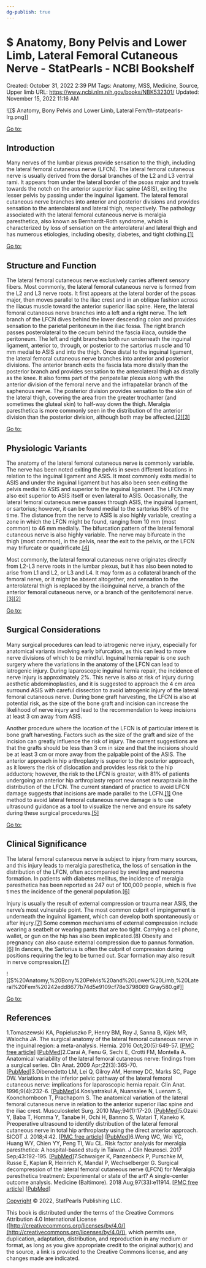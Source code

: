 ```yaml
---
dg-publish: true
---
```


# $ Anatomy, Bony Pelvis and Lower Limb, Lateral Femoral Cutaneous Nerve - StatPearls - NCBI Bookshelf

Created: October 31, 2022 2:39 PM
Tags: Anatomy, MSS, Medicine, Source, Upper limb
URL: https://www.ncbi.nlm.nih.gov/books/NBK532301/
Updated: November 15, 2022 11:16 AM

![[$ Anatomy, Bony Pelvis and Lower Limb, Lateral Fem/th-statpearls-lrg.png]]

[Go to:](https://www.ncbi.nlm.nih.gov/books/NBK532301/#)

## Introduction

Many nerves of the lumbar plexus provide sensation to the thigh, including the lateral femoral cutaneous nerve (LFCN). The lateral femoral cutaneous nerve is usually derived from the dorsal branches of the L2 and L3 ventral rami. It appears from under the lateral border of the psoas major and travels towards the notch on the anterior superior iliac spine (ASIS), exiting the lesser pelvis by passing under the inguinal ligament. The lateral femoral cutaneous nerve branches into anterior and posterior divisions and provides sensation to the anterolateral and lateral thigh, respectively. The pathology associated with the lateral femoral cutaneous nerve is meralgia paresthetica, also known as Bernhardt-Roth syndrome, which is characterized by loss of sensation on the anterolateral and lateral thigh and has numerous etiologies, including obesity, diabetes, and tight clothing.[[1]](https://www.ncbi.nlm.nih.gov/books/NBK532301/#)

[Go to:](https://www.ncbi.nlm.nih.gov/books/NBK532301/#)

## Structure and Function

The lateral femoral cutaneous nerve exclusively carries afferent sensory fibers. Most commonly, the lateral femoral cutaneous nerve is formed from the L2 and L3 nerve roots. It first appears at the lateral border of the psoas major, then moves parallel to the iliac crest and in an oblique fashion across the iliacus muscle toward the anterior superior iliac spine. Here, the lateral femoral cutaneous nerve branches into a left and a right nerve. The left branch of the LFCN dives behind the lower descending colon and provides sensation to the parietal peritoneum in the iliac fossa. The right branch passes posterolateral to the cecum behind the fascia iliaca, outside the peritoneum. The left and right branches both run underneath the inguinal ligament, anterior to, through, or posterior to the sartorius muscle and 10 mm medial to ASIS and into the thigh. Once distal to the inguinal ligament, the lateral femoral cutaneous nerve branches into anterior and posterior divisions. The anterior branch exits the fascia lata more distally than the posterior branch and provides sensation to the anterolateral thigh as distally as the knee. It also forms part of the peripatellar plexus along with the anterior division of the femoral nerve and the infrapatellar branch of the saphenous nerve. The posterior division provides sensation to the skin of the lateral thigh, covering the area from the greater trochanter (and sometimes the gluteal skin) to half-way down the thigh. Meralgia paresthetica is more commonly seen in the distribution of the anterior division than the posterior division, although both may be affected.[[2][3]](https://www.ncbi.nlm.nih.gov/books/NBK532301/#)

[Go to:](https://www.ncbi.nlm.nih.gov/books/NBK532301/#)

## Physiologic Variants

The anatomy of the lateral femoral cutaneous nerve is commonly variable. The nerve has been noted exiting the pelvis in seven different locations in relation to the inguinal ligament and ASIS. It most commonly exits medial to ASIS and under the inguinal ligament but has also been seen exiting the pelvis medial to ASIS and superior to the inguinal ligament. The LFCN may also exit superior to ASIS itself or even lateral to ASIS. Occasionally, the lateral femoral cutaneous nerve passes through ASIS, the inguinal ligament, or sartorius; however, it can be found medial to the sartorius 86% of the time. The distance from the nerve to ASIS is also highly variable, creating a zone in which the LFCN might be found, ranging from 10 mm (most common) to 46 mm medially. The bifurcation pattern of the lateral femoral cutaneous nerve is also highly variable. The nerve may bifurcate in the thigh (most common), in the pelvis, near the exit to the pelvis, or the LFCN may trifurcate or quadrificate.[[4]](https://www.ncbi.nlm.nih.gov/books/NBK532301/#)

Most commonly, the lateral femoral cutaneous nerve originates directly from L2-L3 nerve roots in the lumbar plexus, but it has also been noted to arise from L1 and L2, or L3 and L4. It may form as a collateral branch of the femoral nerve, or it might be absent altogether, and sensation to the anterolateral thigh is replaced by the ilioinguinal nerve, a branch of the anterior femoral cutaneous nerve, or a branch of the genitofemoral nerve.[[3][2]](https://www.ncbi.nlm.nih.gov/books/NBK532301/#)

[Go to:](https://www.ncbi.nlm.nih.gov/books/NBK532301/#)

## Surgical Considerations

Many surgical procedures can lead to iatrogenic nerve injury, especially for anatomical variants involving early bifurcation, as this can lead to more nerve divisions of which to be mindful. Inguinal hernia repair is one such surgery where the variations in the anatomy of the LFCN can lead to iatrogenic injury. During laparoscopic inguinal hernia repair, the incidence of nerve injury is approximately 2%. This nerve is also at risk of injury during aesthetic abdominoplasties, and it is suggested to approach the 4 cm area surround ASIS with careful dissection to avoid iatrogenic injury of the lateral femoral cutaneous nerve. During bone graft harvesting, the LFCN is also at potential risk, as the size of the bone graft and incision can increase the likelihood of nerve injury and lead to the recommendation to keep incisions at least 3 cm away from ASIS.

Another procedure where the location of the LFCN is of particular interest is bone graft harvesting. Factors such as the size of the graft and size of the incision can greatly influence the risk of injury. The current suggestions are that the grafts should be less than 3 cm in size and that the incisions should be at least 3 cm or more away from the palpable point of the ASIS. The anterior approach in hip arthroplasty is superior to the posterior approach, as it lowers the risk of dislocation and provides less risk to the hip adductors; however, the risk to the LFCN is greater, with 81% of patients undergoing an anterior hip arthroplasty report new onset neurapraxia in the distribution of the LFCN. The current standard of practice to avoid LFCN damage suggests that incisions are made parallel to the LCFN.[[1]](https://www.ncbi.nlm.nih.gov/books/NBK532301/#) One method to avoid lateral femoral cutaneous nerve damage is to use ultrasound guidance as a tool to visualize the nerve and ensure its safety during these surgical procedures.[[5]](https://www.ncbi.nlm.nih.gov/books/NBK532301/#)

[Go to:](https://www.ncbi.nlm.nih.gov/books/NBK532301/#)

## Clinical Significance

The lateral femoral cutaneous nerve is subject to injury from many sources, and this injury leads to meralgia paresthetica, the loss of sensation in the distribution of the LFCN, often accompanied by swelling and neuroma formation. In patients with diabetes mellitus, the incidence of meralgia paresthetica has been reported as 247 out of 100,000 people, which is five times the incidence of the general population.[[6]](https://www.ncbi.nlm.nih.gov/books/NBK532301/#)

Injury is usually the result of external compression or trauma near ASIS, the nerve’s most vulnerable point. The most common culprit of impingement is underneath the inguinal ligament, which can develop both spontaneously or after injury.[[7]](https://www.ncbi.nlm.nih.gov/books/NBK532301/#) Some common mechanisms of external compression include wearing a seatbelt or wearing pants that are too tight. Carrying a cell phone, wallet, or gun on the hip has also been implicated.(8) Obesity and pregnancy can also cause external compression due to pannus formation.[[6]](https://www.ncbi.nlm.nih.gov/books/NBK532301/#) In dancers, the Sartorius is often the culprit of compression during positions requiring the leg to be turned out. Scar formation may also result in nerve compression.[[7]](https://www.ncbi.nlm.nih.gov/books/NBK532301/#)

![[$%20Anatomy,%20Bony%20Pelvis%20and%20Lower%20Limb,%20Lateral%20Fem%20242edd8677b74d5e9109cf78e3798069 Gray580.gif]]

[Go to:](https://www.ncbi.nlm.nih.gov/books/NBK532301/#)

## References

1.Tomaszewski KA, Popieluszko P, Henry BM, Roy J, Sanna B, Kijek MR, Walocha JA. The surgical anatomy of the lateral femoral cutaneous nerve in the inguinal region: a meta-analysis. Hernia. 2016 Oct;20(5):649-57. [[PMC free article](https://www.ncbi.nlm.nih.gov/pmc/articles/PMC5023748/)] [[PubMed](https://www.ncbi.nlm.nih.gov/pubmed/27115766)]2.Carai A, Fenu G, Sechi E, Crotti FM, Montella A. Anatomical variability of the lateral femoral cutaneous nerve: findings from a surgical series. Clin Anat. 2009 Apr;22(3):365-70. [[PubMed](https://www.ncbi.nlm.nih.gov/pubmed/19173255)]3.Dibenedetto LM, Lei Q, Gilroy AM, Hermey DC, Marks SC, Page DW. Variations in the inferior pelvic pathway of the lateral femoral cutaneous nerve: implications for laparoscopic hernia repair. Clin Anat. 1996;9(4):232-6. [[PubMed](https://www.ncbi.nlm.nih.gov/pubmed/8793216)]4.Kosiyatrakul A, Nuansalee N, Luenam S, Koonchornboon T, Prachaporn S. The anatomical variation of the lateral femoral cutaneous nerve in relation to the anterior superior iliac spine and the iliac crest. Musculoskelet Surg. 2010 May;94(1):17-20. [[PubMed](https://www.ncbi.nlm.nih.gov/pubmed/20135245)]5.Ozaki Y, Baba T, Homma Y, Tanabe H, Ochi H, Bannno S, Watari T, Kaneko K. Preoperative ultrasound to identify distribution of the lateral femoral cutaneous nerve in total hip arthroplasty using the direct anterior approach. SICOT J. 2018;4:42. [[PMC free article](https://www.ncbi.nlm.nih.gov/pmc/articles/PMC6140356/)] [[PubMed](https://www.ncbi.nlm.nih.gov/pubmed/30222102)]6.Weng WC, Wei YC, Huang WY, Chien YY, Peng TI, Wu CL. Risk factor analysis for meralgia paresthetica: A hospital-based study in Taiwan. J Clin Neurosci. 2017 Sep;43:192-195. [[PubMed](https://www.ncbi.nlm.nih.gov/pubmed/28511974)]7.Schwaiger K, Panzenbeck P, Purschke M, Russe E, Kaplan R, Heinrich K, Mandal P, Wechselberger G. Surgical decompression of the lateral femoral cutaneous nerve (LFCN) for Meralgia paresthetica treatment: Experimental or state of the art? A single-center outcome analysis. Medicine (Baltimore). 2018 Aug;97(33):e11914. [[PMC free article](https://www.ncbi.nlm.nih.gov/pmc/articles/PMC6113044/)] [[PubMed](https://www.ncbi.nlm.nih.gov/pubmed/30113491)]

[Copyright](https://www.ncbi.nlm.nih.gov/books/about/copyright/) © 2022, StatPearls Publishing LLC.

This book is distributed under the terms of the Creative Commons Attribution 4.0 International License ([http://creativecommons.org/licenses/by/4.0/](http://creativecommons.org/licenses/by/4.0/)), which permits use, duplication, adaptation, distribution, and reproduction in any medium or format, as long as you give appropriate credit to the original author(s) and the source, a link is provided to the Creative Commons license, and any changes made are indicated.